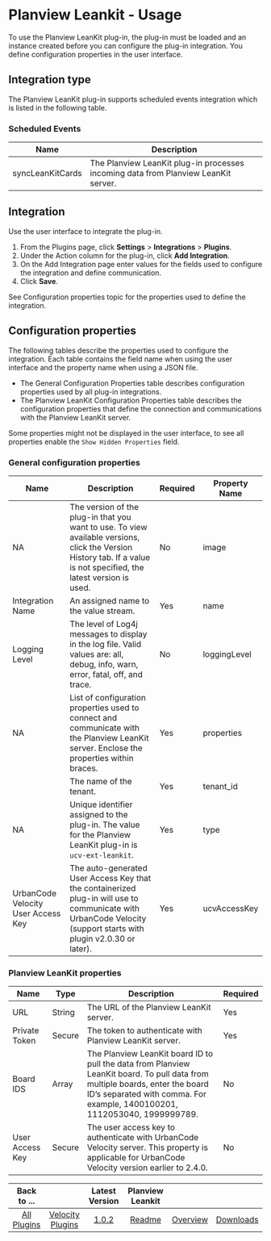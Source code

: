 
# Planview Leankit - Usage

To use the Planview LeanKit plug-in, the plug-in must be loaded and an instance created before you can configure the plug-in integration. You define configuration properties in the user interface.

## Integration type

The Planview LeanKit plug-in supports scheduled events integration which is listed in the following table.

### Scheduled Events

| Name                           | Description                                                 |
| ------------------------------ | ----------------------------------------------------------- |
| syncLeanKitCards               | The Planview LeanKit plug-in processes incoming data from Planview LeanKit server. |


## Integration

Use the user interface to integrate the plug-in.

1. From the Plugins page, click **Settings** > **Integrations** > **Plugins**.
2. Under the Action column for the plug-in, click **Add Integration**.
3. On the Add Integration page enter values for the fields used to configure the integration and define communication.
4. Click **Save**.

See Configuration properties topic for the properties used to define the integration.

## Configuration properties

The following tables describe the properties used to configure the integration. Each table contains the field name when using the user interface and the property name when using a JSON file.

* The General Configuration Properties table describes configuration properties used by all plug-in integrations.
* The Planview LeanKit Configuration Properties table describes the configuration properties that define the connection and communications with the Planview LeanKit server.

Some properties might not be displayed in the user interface, to see all properties enable the `Show Hidden Properties` field.

### General configuration properties

| Name                           | Description                                                                                                                                                         | Required | Property Name |
| ------------------------------ | ------------------------------------------------------------------------------------------------------------------------------------------------------------------- | -------- | ------------- |
| NA                             | The version of the plug-in that you want to use. To view available versions, click the Version History tab. If a value is not specified, the latest version is used. | No       | image         |
| Integration Name               | An assigned name to the value stream.                                                                                                                               | Yes      | name          |
| Logging Level                  | The level of Log4j messages to display in the log file. Valid values are: all, debug, info, warn, error, fatal, off, and trace.                                     | No       | loggingLevel  |
| NA                             | List of configuration properties used to connect and communicate with the Planview LeanKit server. Enclose the properties within braces.                            | Yes      | properties    |
|                                | The name of the tenant.                                                                                                                                             | Yes      | tenant_id     |
| NA                             | Unique identifier assigned to the plug-in. The value for the Planview LeanKit plug-in is `ucv-ext-leankit`.                                                           | Yes      | type          |
| UrbanCode Velocity User Access Key | The auto-generated User Access Key that the containerized plug-in will use to communicate with UrbanCode Velocity (support starts with plugin v2.0.30 or later).         | Yes      | ucvAccessKey  |

### Planview LeanKit properties

| Name            | Type   | Description                                                                                                                                                                                                      | Required |
| --------------- | ------ | ---------------------------------------------------------------------------------------------------------------------------------------------------------------------------------------------------------------- | -------- |
| URL             | String | The URL of the Planview LeanKit server.                                                                                                                                                                          | Yes      |
| Private Token   | Secure | The token to authenticate with Planview LeanKit server.                                                                                                                                                          | Yes      |
| Board IDS       | Array  | The Planview LeanKit board ID to pull the data from Planview LeanKit board. To pull data from multiple boards, enter the board ID’s separated with comma. For example, 1400100201, 1112053040, 1999999789.       | No       |
| User Access Key | Secure | The user access key to authenticate with UrbanCode Velocity server. This property is applicable for UrbanCode Velocity version earlier to 2.4.0.                                                                          | No       |


|Back to ...||Latest Version|Planview Leankit |||
| :---: | :---: | :---: | :---: | :---: | :---: |
|[All Plugins](../../index.md)|[Velocity Plugins](../README.md)|[1.0.2](https://raw.githubusercontent.com/UrbanCode/IBM-UCV-PLUGINS/main/files/ucv-ext-leankit/ucv-ext-leankit:1.0.1.tar.7z.001)|[Readme](README.md)|[Overview](overview.md)|[Downloads](downloads.md)|
